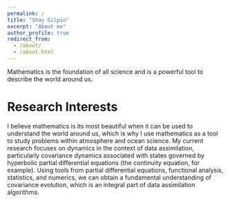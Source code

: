 ```yaml
---
permalink: /
title: "Shay Gilpin"
excerpt: "About me"
author_profile: true
redirect_from: 
  - /about/
  - /about.html
---
```


Mathematics is the foundation of all science and is a powerful tool to describe the world around us.

Research Interests
======
I believe mathematics is its most beautiful when it can be used to understand the world around us, which is why I use mathematics as a tool to study problems within atmosphere and ocean science. My current research focuses on dynamics in the context of data assimilation, particularly covariance dynamics associated with states governed by hyperbolic partial differential equations (the continuity equation, for example). Using tools from partial differential equations, functional analysis, statistics, and numerics, we can obtain a fundamental understanding of covariance evolution, which is an integral part of data assimilation algorithms.
